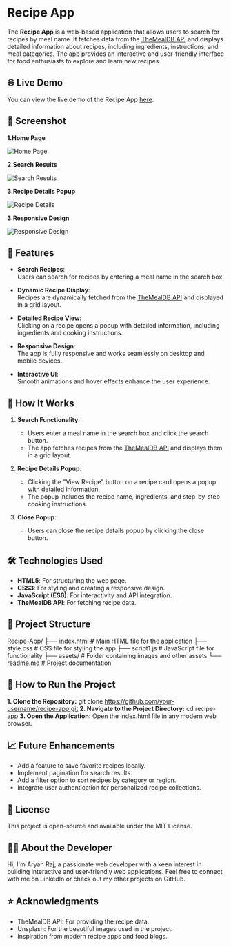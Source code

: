 # Recipe App

The **Recipe App** is a web-based application that allows users to search for recipes by meal name. It fetches data from the [TheMealDB API](https://www.themealdb.com/) and displays detailed information about recipes, including ingredients, instructions, and meal categories. The app provides an interactive and user-friendly interface for food enthusiasts to explore and learn new recipes.


## 🌐 Live Demo

You can view the live demo of the Recipe App [here](#).


## 📸 Screenshot

**1.Home Page** 

   ![Home Page](assets/Screenshot1.png)

**2.Search Results**  

   ![Search Results](assets/Screenshot2.png)

**3.Recipe Details Popup**  

   ![Recipe Details](assets/Screenshot3.png)

**3.Responsive Design**  

   ![Responsive Design](assets/Screenshot4.png)

## 🌟 Features

- **Search Recipes**:  
  Users can search for recipes by entering a meal name in the search box.

- **Dynamic Recipe Display**:  
  Recipes are dynamically fetched from the [TheMealDB API](https://www.themealdb.com/) and displayed in a grid layout.

- **Detailed Recipe View**:  
  Clicking on a recipe opens a popup with detailed information, including ingredients and cooking instructions.

- **Responsive Design**:  
  The app is fully responsive and works seamlessly on desktop and mobile devices.

- **Interactive UI**:  
  Smooth animations and hover effects enhance the user experience.


## 📖 How It Works

1. **Search Functionality**:  
   - Users enter a meal name in the search box and click the search button.  
   - The app fetches recipes from the [TheMealDB API](https://www.themealdb.com/) and displays them in a grid layout.

2. **Recipe Details Popup**:  
   - Clicking the "View Recipe" button on a recipe card opens a popup with detailed information.  
   - The popup includes the recipe name, ingredients, and step-by-step cooking instructions.

3. **Close Popup**:  
   - Users can close the recipe details popup by clicking the close button.


## 🛠️ Technologies Used

- **HTML5**: For structuring the web page.
- **CSS3**: For styling and creating a responsive design.
- **JavaScript (ES6)**: For interactivity and API integration.
- **TheMealDB API**: For fetching recipe data.


## 📂 Project Structure
Recipe-App/ ├── index.html # Main HTML file for the application ├── style.css # CSS file for styling the app ├── script1.js # JavaScript file for functionality ├── assets/ # Folder containing images and other assets └── readme.md # Project documentation


## 🚀 How to Run the Project

**1. Clone the Repository:**
   git clone https://github.com/your-username/recipe-app.git
**2. Navigate to the Project Directory:**
    cd recipe-app
**3. Open the Application:**
    Open the index.html file in any modern web browser.

## 📈 Future Enhancements
- Add a feature to save favorite recipes locally.
- Implement pagination for search results.
- Add a filter option to sort recipes by category or region.
- Integrate user authentication for personalized recipe      collections.

## 📝 License
This project is open-source and available under the MIT License.

## 👨‍💻 About the Developer
Hi, I'm Aryan Raj, a passionate web developer with a keen interest in building interactive and user-friendly web applications. Feel free to connect with me on LinkedIn or check out my other projects on GitHub.

## ⭐ Acknowledgments
- TheMealDB API: For providing the recipe data.
- Unsplash: For the beautiful images used in the project.
- Inspiration from modern recipe apps and food blogs.
